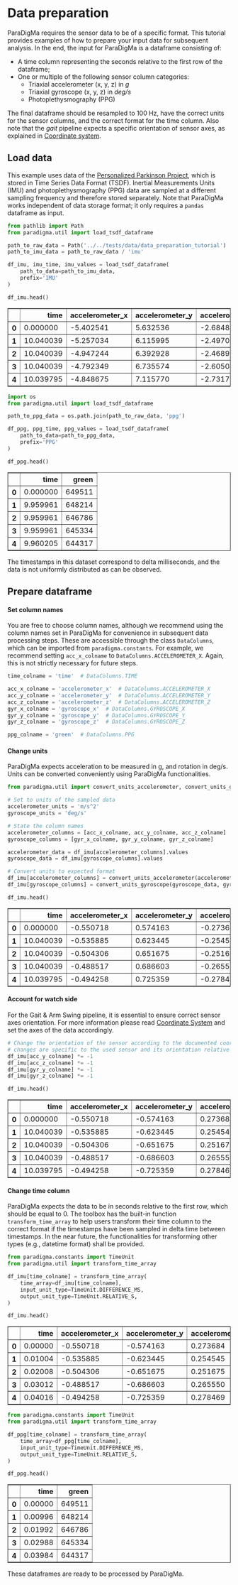 # Data preparation
ParaDigMa requires the sensor data to be of a specific format. This tutorial provides examples of how to prepare your input data for subsequent analysis. In the end, the input for ParaDigMa is a dataframe consisting of:
* A time column representing the seconds relative to the first row of the dataframe;
* One or multiple of the following sensor column categories:
  * Triaxial accelerometer (x, y, z) in _g_
  * Triaxial gyroscope (x, y, z) in _deg/s_
  * Photoplethysmography (PPG) 

The final dataframe should be resampled to 100 Hz, have the correct units for the sensor columns, and the correct format for the time column. Also note that the _gait_ pipeline expects a specific orientation of sensor axes, as explained in [Coordinate system](../guides/coordinate_system.md).

## Load data
This example uses data of the [Personalized Parkinson Project](https://pubmed.ncbi.nlm.nih.gov/31315608/), which is stored in Time Series Data Format (TSDF). Inertial Measurements Units (IMU) and photoplethysmography (PPG) data are sampled at a different sampling frequency and therefore stored separately. Note that ParaDigMa works independent of data storage format; it only requires a `pandas` dataframe as input.


```python
from pathlib import Path
from paradigma.util import load_tsdf_dataframe

path_to_raw_data = Path('../../tests/data/data_preparation_tutorial')
path_to_imu_data = path_to_raw_data / 'imu'

df_imu, imu_time, imu_values = load_tsdf_dataframe(
    path_to_data=path_to_imu_data, 
    prefix='IMU'
)

df_imu.head()
```




<div>
<style scoped>
    .dataframe tbody tr th:only-of-type {
        vertical-align: middle;
    }

    .dataframe tbody tr th {
        vertical-align: top;
    }

    .dataframe thead th {
        text-align: right;
    }
</style>
<table border="1" class="dataframe">
  <thead>
    <tr style="text-align: right;">
      <th></th>
      <th>time</th>
      <th>accelerometer_x</th>
      <th>accelerometer_y</th>
      <th>accelerometer_z</th>
      <th>gyroscope_x</th>
      <th>gyroscope_y</th>
      <th>gyroscope_z</th>
    </tr>
  </thead>
  <tbody>
    <tr>
      <th>0</th>
      <td>0.000000</td>
      <td>-5.402541</td>
      <td>5.632536</td>
      <td>-2.684842</td>
      <td>-115.670732</td>
      <td>-32.012195</td>
      <td>26.097561</td>
    </tr>
    <tr>
      <th>1</th>
      <td>10.040039</td>
      <td>-5.257034</td>
      <td>6.115995</td>
      <td>-2.497091</td>
      <td>-110.609757</td>
      <td>-34.634146</td>
      <td>24.695122</td>
    </tr>
    <tr>
      <th>2</th>
      <td>10.040039</td>
      <td>-4.947244</td>
      <td>6.392928</td>
      <td>-2.468928</td>
      <td>-103.231708</td>
      <td>-36.768293</td>
      <td>22.926829</td>
    </tr>
    <tr>
      <th>3</th>
      <td>10.040039</td>
      <td>-4.792349</td>
      <td>6.735574</td>
      <td>-2.605048</td>
      <td>-96.280488</td>
      <td>-38.719512</td>
      <td>21.158537</td>
    </tr>
    <tr>
      <th>4</th>
      <td>10.039795</td>
      <td>-4.848675</td>
      <td>7.115770</td>
      <td>-2.731780</td>
      <td>-92.560976</td>
      <td>-41.280488</td>
      <td>20.304878</td>
    </tr>
  </tbody>
</table>
</div>




```python
import os
from paradigma.util import load_tsdf_dataframe

path_to_ppg_data = os.path.join(path_to_raw_data, 'ppg')

df_ppg, ppg_time, ppg_values = load_tsdf_dataframe(
    path_to_data=path_to_ppg_data, 
    prefix='PPG'
)

df_ppg.head()
```




<div>
<style scoped>
    .dataframe tbody tr th:only-of-type {
        vertical-align: middle;
    }

    .dataframe tbody tr th {
        vertical-align: top;
    }

    .dataframe thead th {
        text-align: right;
    }
</style>
<table border="1" class="dataframe">
  <thead>
    <tr style="text-align: right;">
      <th></th>
      <th>time</th>
      <th>green</th>
    </tr>
  </thead>
  <tbody>
    <tr>
      <th>0</th>
      <td>0.000000</td>
      <td>649511</td>
    </tr>
    <tr>
      <th>1</th>
      <td>9.959961</td>
      <td>648214</td>
    </tr>
    <tr>
      <th>2</th>
      <td>9.959961</td>
      <td>646786</td>
    </tr>
    <tr>
      <th>3</th>
      <td>9.959961</td>
      <td>645334</td>
    </tr>
    <tr>
      <th>4</th>
      <td>9.960205</td>
      <td>644317</td>
    </tr>
  </tbody>
</table>
</div>



The timestamps in this dataset correspond to delta milliseconds, and the data is not uniformly distributed as can be observed.

## Prepare dataframe

#### Set column names
You are free to choose column names, although we recommend using the column names set in ParaDigMa for convenience in subsequent data processing steps. These are accessible through the class `DataColumns`, which can be imported from `paradigma.constants`. For example, we recommend setting `acc_x_colname` to `DataColumns.ACCELEROMETER_X`. Again, this is not strictly necessary for future steps.


```python
time_colname = 'time'  # DataColumns.TIME

acc_x_colname = 'accelerometer_x'  # DataColumns.ACCELEROMETER_X
acc_y_colname = 'accelerometer_y'  # DataColumns.ACCELEROMETER_Y
acc_z_colname = 'accelerometer_z'  # DataColumns.ACCELEROMETER_Z
gyr_x_colname = 'gyroscope_x'  # DataColumns.GYROSCOPE_X
gyr_y_colname = 'gyroscope_y'  # DataColumns.GYROSCOPE_Y
gyr_z_colname = 'gyroscope_z'  # DataColumns.GYROSCOPE_Z

ppg_colname = 'green'  # DataColumns.PPG
```

#### Change units
ParaDigMa expects acceleration to be measured in g, and rotation in deg/s. Units can be converted conveniently using ParaDigMa functionalities.


```python
from paradigma.util import convert_units_accelerometer, convert_units_gyroscope

# Set to units of the sampled data
accelerometer_units = 'm/s^2'
gyroscope_units = 'deg/s'

# State the column names
accelerometer_columns = [acc_x_colname, acc_y_colname, acc_z_colname]
gyroscope_columns = [gyr_x_colname, gyr_y_colname, gyr_z_colname]

accelerometer_data = df_imu[accelerometer_columns].values
gyroscope_data = df_imu[gyroscope_columns].values

# Convert units to expected format
df_imu[accelerometer_columns] = convert_units_accelerometer(accelerometer_data, accelerometer_units)
df_imu[gyroscope_columns] = convert_units_gyroscope(gyroscope_data, gyroscope_units)

df_imu.head()
```




<div>
<style scoped>
    .dataframe tbody tr th:only-of-type {
        vertical-align: middle;
    }

    .dataframe tbody tr th {
        vertical-align: top;
    }

    .dataframe thead th {
        text-align: right;
    }
</style>
<table border="1" class="dataframe">
  <thead>
    <tr style="text-align: right;">
      <th></th>
      <th>time</th>
      <th>accelerometer_x</th>
      <th>accelerometer_y</th>
      <th>accelerometer_z</th>
      <th>gyroscope_x</th>
      <th>gyroscope_y</th>
      <th>gyroscope_z</th>
    </tr>
  </thead>
  <tbody>
    <tr>
      <th>0</th>
      <td>0.000000</td>
      <td>-0.550718</td>
      <td>0.574163</td>
      <td>-0.273684</td>
      <td>-115.670732</td>
      <td>-32.012195</td>
      <td>26.097561</td>
    </tr>
    <tr>
      <th>1</th>
      <td>10.040039</td>
      <td>-0.535885</td>
      <td>0.623445</td>
      <td>-0.254545</td>
      <td>-110.609757</td>
      <td>-34.634146</td>
      <td>24.695122</td>
    </tr>
    <tr>
      <th>2</th>
      <td>10.040039</td>
      <td>-0.504306</td>
      <td>0.651675</td>
      <td>-0.251675</td>
      <td>-103.231708</td>
      <td>-36.768293</td>
      <td>22.926829</td>
    </tr>
    <tr>
      <th>3</th>
      <td>10.040039</td>
      <td>-0.488517</td>
      <td>0.686603</td>
      <td>-0.265550</td>
      <td>-96.280488</td>
      <td>-38.719512</td>
      <td>21.158537</td>
    </tr>
    <tr>
      <th>4</th>
      <td>10.039795</td>
      <td>-0.494258</td>
      <td>0.725359</td>
      <td>-0.278469</td>
      <td>-92.560976</td>
      <td>-41.280488</td>
      <td>20.304878</td>
    </tr>
  </tbody>
</table>
</div>



#### Account for watch side
For the Gait & Arm Swing pipeline, it is essential to ensure correct sensor axes orientation. For more information please read [Coordinate System](../guides/coordinate_system.md) and set the axes of the data accordingly.


```python
# Change the orientation of the sensor according to the documented coordinate system. The following
# changes are specific to the used sensor and its orientation relative to predefined coordinate system.
df_imu[acc_y_colname] *= -1
df_imu[acc_z_colname] *= -1
df_imu[gyr_y_colname] *= -1
df_imu[gyr_z_colname] *= -1

df_imu.head()
```




<div>
<style scoped>
    .dataframe tbody tr th:only-of-type {
        vertical-align: middle;
    }

    .dataframe tbody tr th {
        vertical-align: top;
    }

    .dataframe thead th {
        text-align: right;
    }
</style>
<table border="1" class="dataframe">
  <thead>
    <tr style="text-align: right;">
      <th></th>
      <th>time</th>
      <th>accelerometer_x</th>
      <th>accelerometer_y</th>
      <th>accelerometer_z</th>
      <th>gyroscope_x</th>
      <th>gyroscope_y</th>
      <th>gyroscope_z</th>
    </tr>
  </thead>
  <tbody>
    <tr>
      <th>0</th>
      <td>0.000000</td>
      <td>-0.550718</td>
      <td>-0.574163</td>
      <td>0.273684</td>
      <td>-115.670732</td>
      <td>32.012195</td>
      <td>-26.097561</td>
    </tr>
    <tr>
      <th>1</th>
      <td>10.040039</td>
      <td>-0.535885</td>
      <td>-0.623445</td>
      <td>0.254545</td>
      <td>-110.609757</td>
      <td>34.634146</td>
      <td>-24.695122</td>
    </tr>
    <tr>
      <th>2</th>
      <td>10.040039</td>
      <td>-0.504306</td>
      <td>-0.651675</td>
      <td>0.251675</td>
      <td>-103.231708</td>
      <td>36.768293</td>
      <td>-22.926829</td>
    </tr>
    <tr>
      <th>3</th>
      <td>10.040039</td>
      <td>-0.488517</td>
      <td>-0.686603</td>
      <td>0.265550</td>
      <td>-96.280488</td>
      <td>38.719512</td>
      <td>-21.158537</td>
    </tr>
    <tr>
      <th>4</th>
      <td>10.039795</td>
      <td>-0.494258</td>
      <td>-0.725359</td>
      <td>0.278469</td>
      <td>-92.560976</td>
      <td>41.280488</td>
      <td>-20.304878</td>
    </tr>
  </tbody>
</table>
</div>



#### Change time column
ParaDigMa expects the data to be in seconds relative to the first row, which should be equal to 0. The toolbox has the built-in function `transform_time_array` to help users transform their time column to the correct format if the timestamps have been sampled in delta time between timestamps. In the near future, the functionalities for transforming other types (e.g., datetime format) shall be provided.


```python
from paradigma.constants import TimeUnit
from paradigma.util import transform_time_array

df_imu[time_colname] = transform_time_array(
    time_array=df_imu[time_colname], 
    input_unit_type=TimeUnit.DIFFERENCE_MS, 
    output_unit_type=TimeUnit.RELATIVE_S,
)

df_imu.head()
```




<div>
<style scoped>
    .dataframe tbody tr th:only-of-type {
        vertical-align: middle;
    }

    .dataframe tbody tr th {
        vertical-align: top;
    }

    .dataframe thead th {
        text-align: right;
    }
</style>
<table border="1" class="dataframe">
  <thead>
    <tr style="text-align: right;">
      <th></th>
      <th>time</th>
      <th>accelerometer_x</th>
      <th>accelerometer_y</th>
      <th>accelerometer_z</th>
      <th>gyroscope_x</th>
      <th>gyroscope_y</th>
      <th>gyroscope_z</th>
    </tr>
  </thead>
  <tbody>
    <tr>
      <th>0</th>
      <td>0.00000</td>
      <td>-0.550718</td>
      <td>-0.574163</td>
      <td>0.273684</td>
      <td>-115.670732</td>
      <td>32.012195</td>
      <td>-26.097561</td>
    </tr>
    <tr>
      <th>1</th>
      <td>0.01004</td>
      <td>-0.535885</td>
      <td>-0.623445</td>
      <td>0.254545</td>
      <td>-110.609757</td>
      <td>34.634146</td>
      <td>-24.695122</td>
    </tr>
    <tr>
      <th>2</th>
      <td>0.02008</td>
      <td>-0.504306</td>
      <td>-0.651675</td>
      <td>0.251675</td>
      <td>-103.231708</td>
      <td>36.768293</td>
      <td>-22.926829</td>
    </tr>
    <tr>
      <th>3</th>
      <td>0.03012</td>
      <td>-0.488517</td>
      <td>-0.686603</td>
      <td>0.265550</td>
      <td>-96.280488</td>
      <td>38.719512</td>
      <td>-21.158537</td>
    </tr>
    <tr>
      <th>4</th>
      <td>0.04016</td>
      <td>-0.494258</td>
      <td>-0.725359</td>
      <td>0.278469</td>
      <td>-92.560976</td>
      <td>41.280488</td>
      <td>-20.304878</td>
    </tr>
  </tbody>
</table>
</div>




```python
from paradigma.constants import TimeUnit
from paradigma.util import transform_time_array

df_ppg[time_colname] = transform_time_array(
    time_array=df_ppg[time_colname], 
    input_unit_type=TimeUnit.DIFFERENCE_MS, 
    output_unit_type=TimeUnit.RELATIVE_S,
)

df_ppg.head()
```




<div>
<style scoped>
    .dataframe tbody tr th:only-of-type {
        vertical-align: middle;
    }

    .dataframe tbody tr th {
        vertical-align: top;
    }

    .dataframe thead th {
        text-align: right;
    }
</style>
<table border="1" class="dataframe">
  <thead>
    <tr style="text-align: right;">
      <th></th>
      <th>time</th>
      <th>green</th>
    </tr>
  </thead>
  <tbody>
    <tr>
      <th>0</th>
      <td>0.00000</td>
      <td>649511</td>
    </tr>
    <tr>
      <th>1</th>
      <td>0.00996</td>
      <td>648214</td>
    </tr>
    <tr>
      <th>2</th>
      <td>0.01992</td>
      <td>646786</td>
    </tr>
    <tr>
      <th>3</th>
      <td>0.02988</td>
      <td>645334</td>
    </tr>
    <tr>
      <th>4</th>
      <td>0.03984</td>
      <td>644317</td>
    </tr>
  </tbody>
</table>
</div>



These dataframes are ready to be processed by ParaDigMa.
